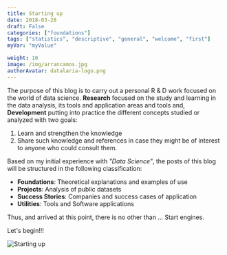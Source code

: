 ```yaml
---
title: Starting up
date: 2018-03-28
draft: False
categories: ["foundations"]
tags: ["statistics", "descriptive", "general", "welcome", "first"]
myVar: "myValue"

weight: 10
image: /img/arrancamos.jpg
authorAvatar: datalaria-logo.png
---
```


The purpose of this blog is to carry out a personal R & D work focused on the world of data science. **Research** focused on the study and learning in the data analysis, its tools and application areas and tools and, **Development** putting into practice the different concepts studied or analyzed with two goals:

 1.	Learn and strengthen the knowledge
 2.	Share such knowledge and references in case they might be of interest to anyone who could consult them.

Based on my initial experience with *"Data Science"*, the posts of this blog will be structured in the following classification:

 *	**Foundations**: Theoretical explanations and examples of use
 * **Projects**: Analysis of public datasets
 * **Success Stories**: Companies and success cases of application
 *	**Utilities**: Tools and Software applications

 Thus, and arrived at this point, there is no other than ... Start engines.

 Let's begin!!!

![Starting up](/img/arrancamos.jpg)
